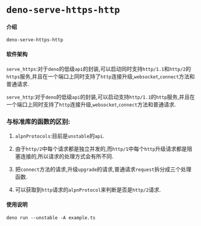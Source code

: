 # `deno-serve-https-http`

#### 介绍

`deno-serve-https-http`

#### 软件架构

`serve_https`:对于`deno`的低级`api`的封装,可以启动同时支持`http/1.1`和`http/2`的`https`服务,并且在一个端口上同时支持了`http`连接升级,`websocket`,`connect`方法和普通请求.

`serve_http`:对于`deno`的低级`api`的封装,可以启动支持`http/1.1`的`http`服务,并且在一个端口上同时支持了`http`连接升级,`websocket`,`connect`方法和普通请求.

### 与标准库的函数的区别:

1. `alpnProtocols`:目前是`unstable`的`api`.

2. 由于`http/2`中每个请求都是独立并发的,而`http/1`中每个`http`升级请求都是阻塞连接的,所以请求的处理方式会有所不同.

3. 把`connect`方法的请求,升级`upgrade`的请求,普通请求`request`拆分成三个处理函数.

4. 可以获取到`http`请求的`alpnProtocol`来判断是否是`http/2`请求.

#### 使用说明

```shell
deno run --unstable -A example.ts
```
